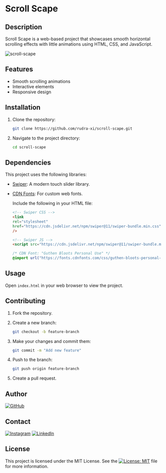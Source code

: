 # Scroll Scape

## Description

Scroll Scape is a web-based project that showcases smooth horizontal scrolling effects with little animations using HTML, CSS, and JavaScript.

![scroll-scape](https://github.com/user-attachments/assets/ad132d2b-c772-402e-8be2-8be2d39b6f62)

## Features

- Smooth scrolling animations
- Interactive elements
- Responsive design

## Installation

1. Clone the repository:

     ```bash
     git clone https://github.com/rudra-xi/scroll-scape.git
     ```

2. Navigate to the project directory:

     ```bash
     cd scroll-scape
     ```

## Dependencies

This project uses the following libraries:

- [Swiper](https://swiperjs.com/): A modern touch slider library.
- [CDN Fonts](https://www.cdnfonts.com/): For custom web fonts.

     Include the following in your HTML file:

     ```html
     <!-- Swiper CSS -->
     <link
     rel="stylesheet"
     href="https://cdn.jsdelivr.net/npm/swiper@11/swiper-bundle.min.css"
     />

     <!-- Swiper JS -->
     <script src="https://cdn.jsdelivr.net/npm/swiper@11/swiper-bundle.min.js"></script>
     ```

     ```css
     /* CDN Font: "Guthen Bloots Personal Use" */
     @import url("https://fonts.cdnfonts.com/css/guthen-bloots-personal-use");
     ```

## Usage

Open `index.html` in your web browser to view the project.

## Contributing

1. Fork the repository.
2. Create a new branch:

     ```bash
     git checkout -b feature-branch
     ```

3. Make your changes and commit them:

     ```bash
     git commit -m "Add new feature"
     ```

4. Push to the branch:

     ```bash
     git push origin feature-branch
     ```

5. Create a pull request.

## Author

[![GitHub](https://img.shields.io/badge/GitHub_RudraXi-%23121011.svg?logo=github&logoColor=white)](https://github.com/rudra-xi)

## Contact

[![Instagram](https://img.shields.io/badge/Instagram_%40rudra.Xii-%23E4405F.svg?logo=Instagram&logoColor=white)](https://www.instagram.com/rudra.xii/)
[![LinkedIn](https://custom-icon-badges.demolab.com/badge/LinkedIn_Goutam-0A66C2?logo=linkedin-white&logoColor=fff)](https://www.linkedin.com/in/goutam-rudraxi)

## License

This project is licensed under the MIT License. See the [![License: MIT](https://img.shields.io/badge/License_MIT-orange.svg)](/LICENSE) file for more information.
